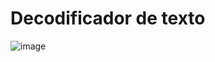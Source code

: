 # Decodificador de texto

![image](https://user-images.githubusercontent.com/107203733/213894948-9f166b70-ca62-4a7a-9da5-b206e6bb27cb.png)
